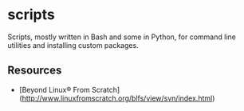 # scripts

Scripts, mostly written in Bash and some in Python, for
command line utilities and installing custom packages.

## Resources
* [Beyond Linux® From Scratch] (http://www.linuxfromscratch.org/blfs/view/svn/index.html)
